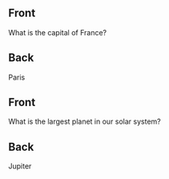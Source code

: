 <!-- flashcard 1 -->

## Front

What is the capital of France?

## Back

Paris

<!-- end flashcard 1 -->

<!-- flashcard 2 -->

## Front

What is the largest planet in our solar system?

## Back

Jupiter

<!-- end flashcard 2 -->

